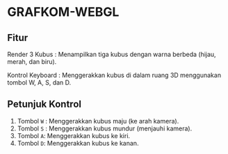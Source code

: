 # GRAFKOM-WEBGL
## Fitur
Render 3 Kubus : Menampilkan tiga kubus dengan warna berbeda (hijau, merah, dan biru). 

Kontrol Keyboard : Menggerakkan kubus di dalam ruang 3D menggunakan tombol W, A, S, dan D.

## Petunjuk Kontrol
1. Tombol `W` : Menggerakkan kubus maju (ke arah kamera).
2. Tombol `S` : Menggerakkan kubus mundur (menjauhi kamera).
3. Tombol `A`: Menggerakkan kubus ke kiri.
4. Tombol `D`: Menggerakkan kubus ke kanan.
